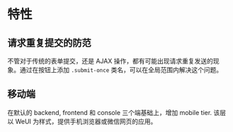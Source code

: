 # 特性

## 请求重复提交的防范

不管对于传统的表单提交，还是 AJAX 操作，都有可能出现请求重复发送的现象。通过在按钮上添加 `.submit-once` 类名，可以在全局范围内解决这个问题。

## 移动端

在默认的 backend, frontend 和 console 三个端基础上，增加 mobile tier. 该层以 WeUI 为样式，提供手机浏览器或微信网页的应用。
